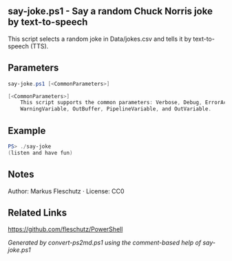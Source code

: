 ## say-joke.ps1 - Say a random Chuck Norris joke by text-to-speech

This script selects a random joke in Data/jokes.csv and tells it by text-to-speech (TTS).

## Parameters
```powershell
say-joke.ps1 [<CommonParameters>]

[<CommonParameters>]
    This script supports the common parameters: Verbose, Debug, ErrorAction, ErrorVariable, WarningAction, 
    WarningVariable, OutBuffer, PipelineVariable, and OutVariable.
```

## Example
```powershell
PS> ./say-joke
(listen and have fun)

```

## Notes
Author: Markus Fleschutz · License: CC0

## Related Links
https://github.com/fleschutz/PowerShell

*Generated by convert-ps2md.ps1 using the comment-based help of say-joke.ps1*
